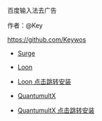 百度输入法去广告

作者：@Key

https://github.com/Keywos


- [Surge](https://raw.githubusercontent.com/Keywos/rule/main/script/baidu_input/bdi.sgmodule)

- [Loon](https://raw.githubusercontent.com/Keywos/rule/main/script/baidu_input/bdi.plugin)

- [Loon 点击跳转安装](https://www.nsloon.com/openloon/import?plugin=https://raw.githubusercontent.com/Keywos/rule/main/script/baidu_input/bdi.plugin) 

- [QuantumultX](https://raw.githubusercontent.com/Linqinxi/Linxi/main/Script/Others/QuanX/Key/bdi.snippet)
 
- [QuantumultX 点击跳转安装](quantumult-x://open-app/add-resource?remote-resource=%7B%0A%22rewrite_remote%22%20:%20%0A%5B%22https://raw.githubusercontent.com/Linqinxi/Linxi/main/Script/Others/QuanX/Key/bdi.snippet,%20tag%3Dbdi,%20update-interval%3D172800,%20opt-parser%3Dtrue,%20enabled%3Dtrue%22%5D%0A%7D)